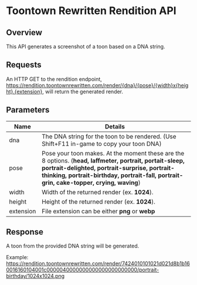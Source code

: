 # Toontown Rewritten Rendition API

## Overview

This API generates a screenshot of a toon based on a DNA string.

## Requests

An HTTP GET to the rendition endpoint, https://rendition.toontownrewritten.com/render/{dna}/{pose}/{width}x{height}.{extension}, will return the generated render.

## Parameters

| Name        | Details |
|-------------|---------|
| dna | The DNA string for the toon to be rendered. (Use Shift+F11 in-game to copy your toon DNA) |
| pose   | Pose your toon makes. At the moment these are the 8 options. (**head, laffmeter, portrait, portait-sleep, portrait-delighted, portrait-surprise, portrait-thinking, portrait-birthday, portrait-fall, portrait-grin, cake-topper, crying, waving**) |
| width   | Width of the returned render (ex. **1024**). |
| height   | Height of the returned render (ex. **1024**). |
| extension   | File extension can be either **png** or **webp** |

## Response

A toon from the provided DNA string will be generated.

Example: https://rendition.toontownrewritten.com/render/7424010101021d021d8b1b160016160104001c0000040000000000000000000000/portrait-birthday/1024x1024.png
